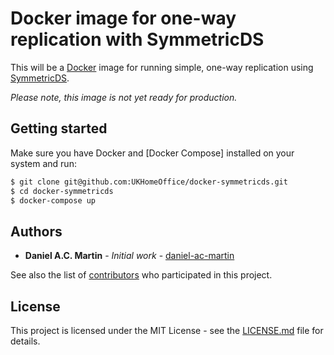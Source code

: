 Docker image for one-way replication with SymmetricDS
=====================================================

This will be a [Docker] image for running simple, one-way replication
using [SymmetricDS].

*Please note, this image is not yet ready for production.*

Getting started
---------------

Make sure you have Docker and [Docker Compose] installed on your system
and run:

```bash
$ git clone git@github.com:UKHomeOffice/docker-symmetricds.git
$ cd docker-symmetricds
$ docker-compose up
```

Authors
-------

* **Daniel A.C. Martin** - *Initial work* - [daniel-ac-martin]

See also the list of [contributors] who participated in this project.

License
-------

This project is licensed under the MIT License - see the [LICENSE.md]
file for details.

[contributors]:     https://github.com/UKHomeOffice/docker-symmetricds/graphs/contributors
[daniel-ac-martin]: https://github.com/daniel-ac-martin
[Docker]:           https://www.docker.com/
[DockerCompose]:    https://docs.docker.com/compose/
[LICENSE.md]:       LICENSE.md
[SymmetricDS]:      https://www.symmetricds.org/

